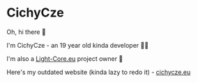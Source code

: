 # CichyCze
Oh, hi there 👋

I'm CichyCze - an 19 year old kinda developer 👨‍💻

I'm also a [Light-Core.eu](https://light-core.eu) project owner 👔

Here's my outdated website (kinda lazy to redo it) - [cichycze.eu](https://cichycze.eu)
